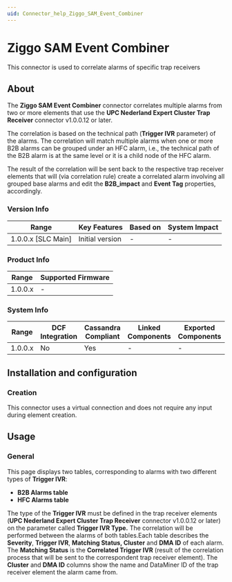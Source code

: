 ```yaml
---
uid: Connector_help_Ziggo_SAM_Event_Combiner
---
```


# Ziggo SAM Event Combiner

This connector is used to correlate alarms of specific trap receivers

## About

The **Ziggo SAM Event Combiner** connector correlates multiple alarms from two or more elements that use the **UPC Nederland Expert Cluster Trap Receiver** connector v1.0.0.12 or later.

The correlation is based on the technical path (**Trigger IVR** parameter) of the alarms. The correlation will match multiple alarms when one or more B2B alarms can be grouped under an HFC alarm, i.e., the technical path of the B2B alarm is at the same level or it is a child node of the HFC alarm.

The result of the correlation will be sent back to the respective trap receiver elements that will (via correlation rule) create a correlated alarm involving all grouped base alarms and edit the **B2B_impact** and **Event Tag** properties, accordingly.

### Version Info

| Range                | Key Features     | Based on     | System Impact     |
|----------------------|------------------|--------------|-------------------|
| 1.0.0.x [SLC Main]   | Initial version  | -            | -                 |

### Product Info

| Range     | Supported Firmware     |
|-----------|------------------------|
| 1.0.0.x   | -                      |

### System Info

| Range     | DCF Integration     | Cassandra Compliant     | Linked Components     | Exported Components     |
|-----------|---------------------|-------------------------|-----------------------|-------------------------|
| 1.0.0.x   | No                  | Yes                     | -                     | -                       |

## Installation and configuration

### Creation

This connector uses a virtual connection and does not require any input during element creation.

## Usage

### General

This page displays two tables, corresponding to alarms with two different types of **Trigger IVR**:

- **B2B Alarms table**
- **HFC Alarms table**

The type of the **Trigger IVR** must be defined in the trap receiver elements (**UPC Nederland Expert Cluster Trap Receiver** connector v1.0.0.12 or later) on the parameter called **Trigger IVR Type.** The correlation will be performed between the alarms of both tables.Each table describes the **Severity**, **Trigger IVR**, **Matching Status, Cluster** and **DMA ID** of each alarm. The **Matching Status** is the **Correlated Trigger IVR** (result of the correlation process that will be sent to the correspondent trap receiver element). The **Cluster** and **DMA ID** columns show the name and DataMiner ID of the trap receiver element the alarm came from.
